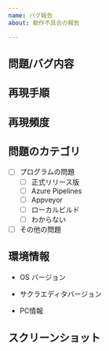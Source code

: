 ```yaml
---
name: バグ報告
about: 動作不具合の報告

---
```


## 問題/バグ内容
<!-- 問題/バグ内容を記述ください。 -->

## 再現手順
<!-- 該当バグの再現手順を記述ください。 -->
<!-- わかっている範囲で記述ください。 -->

## 再現頻度
<!-- 該当バグの再現頻度を記述ください。 -->
<!-- わかっている範囲で記述ください。 -->

## 問題のカテゴリ
<!-- チケット登録後にブラウザでチェックをいれるのか簡単でいいかもしれません。-->
<!-- 以下のいずれかで括弧のなかに x を入力してください。 -->
- [ ] プログラムの問題
  - [ ] 正式リリース版
  - [ ] Azure Pipelines
  - [ ] Appveyor
  - [ ] ローカルビルド
  - [ ] わからない
- [ ] その他の問題

<!-- OK 例: [x] Azure Pipelines -->
<!-- NG 例: [] Azure Pipelines -->
<!-- NG 例: [ x] Azure Pipelines -->
<!-- NG 例: [x ] Azure Pipelines -->


## 環境情報
- OS バージョン
<!-- 例: Windows 10 Home 64bit -->
- サクラエディタバージョン
<!-- サクラエディタ起動状態で「ヘルプ」→ 「バージョン情報」→ 「情報コピー」でバージョン情報をクリップボードにコピーできます -->
<!-- 例: 2.3.2.0  -->
- PC情報
<!-- CPU, メモリ, 解像度等、特記すべき環境情報があれば記述ください。-->
<!-- ここの記述は省略しても大丈夫です -->

## スクリーンショット
<!-- 説明に必要なスクリーンショットがあれば貼り付けお願いします。-->
<!-- 画像ファイルをこの欄にドラッグ＆ドロップすれば画像が貼り付けられます -->
